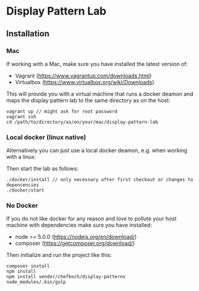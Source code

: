 # Display Pattern Lab

## Installation

### Mac
If working with a Mac, make sure you have installed the latest version of:

* Vagrant (https://www.vagrantup.com/downloads.html)
* Virtualbox (https://www.virtualbox.org/wiki/Downloads)

This will provide you with a virtual machine that runs a docker deamon and maps the display pattern lab to the same directory as on the host:

    vagrant up // might ask for root password
    vagrant ssh
    cd /path/to/directory/as/on/your/mac/display-pattern-lab


### Local docker (linux native)  
Alternatively you can just use a local docker deamon, e.g. when working with a linux.

Then start the lab as follows:

    ./docker/install // only necessary after first checkout or changes to depencencies
    ./docker/start

### No Docker  
If you do not like docker for any reason and love to pollute your host machine with dependencies make sure you have installed:
 
* node >= 5.0.0 (https://nodejs.org/en/download/)
* composer (https://getcomposer.org/download/)

Then initialize and run the project like this:

    composer install
    npm install
    npm install vendor/chefkoch/display-patterns
    node_modules/.bin/gulp
